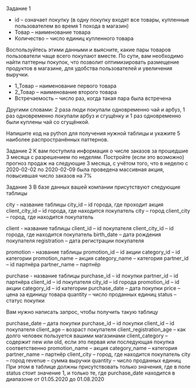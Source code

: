 Задание 1 
- id – означает покупку (в одну покупку входят все товары, купленные пользователем во время 1 похода в магазин)
- Товар – наименование товара
- Количество – число единиц купленного товара

Воспользуйтесь этими данными и выясните, какие пары товаров пользователи чаще всего покупают вместе. По сути, вам необходимо найти паттерны покупок, что позволит оптимизировать размещение продуктов в магазине, для удобства пользователей и увеличения выручки.

- 1_Товар – наименование первого товара
- 2_Товар – наименование второго товара
- Встречаемость – число раз, когда такая пара была встречена

Другими словами: 2 раза люди покупали одновременно чай и арбуз, 1 раз одновременно покупали арбуз и сгущёнку и 1 раз одновременно были куплены чай со сгущёнкой.

Напишите код на python для получения нужной таблицы и укажите 5 наиболее распространённых паттернов.

Задание 2
К вам поступила информация о числе заказов за прошедшие 3 месяца с разрешением по неделям. Постройте (если это возможно) прогноз продаж на следующие 3 месяца, с учётом того, что в неделю с 2020-02-02 по 2020-02-09 была проведена массивная акция, повысившая число заказов на 7%

Задание 3
В базе данных вашей компании присутствуют следующие таблицы

city - название таблицы
city_id – id города, где проходит акция
client_city_id – id города, где находится покупатель
city – город
client_city – город, где находится покупатель

client - название таблицы
client_id – id покупателя
client_city_id – id города, где находится покупатель
birth_date – дата рождения покупателя
registration – дата регистрации покупателя

promotion - название таблицы
promotion_id – id акции
category_id – id категории
promotion_name – акция
category_name – категория
partner_id – id партнёра
partner_name – партнёр

purchase - название таблицы
purchase_id – id покупки
partner_id – id партнёра
client_id – id покупателя
city_id – id города
promotion_id – id акции
category_id – id категории
purchase_date – дата покупки
price – цена за единицу товара
quantity – число проданных единиц
status – статус покупки

Вам нужно написать запрос, чтобы получить такую таблицу

purchase_date – дата покупки
purchase_id – id покупки
client_id – id покупателя
client_age – возраст покупателя
client_registration_age – как долго человек пользуется вашими магазинами
client_category – содержит new или old, если это первая или последующая покупка соответственно
promotion_name – акция
category_name – категория
partner_name – партнёр
client_city – город, где находится покупатель
city – город
revenue – сумма выручки
quantity – число проданных единиц
При этом в таблице должны присутствовать только значения, где в поле status стоит значение 1, и только те, где purchase_date находится в диапазоне от 01.05.2020 до 01.08.2020
